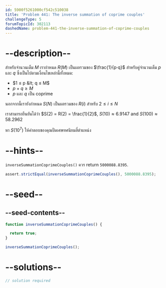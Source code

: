 ```yaml
---
id: 5900f5261000cf542c510038
title: 'Problem 441: The inverse summation of coprime couples'
challengeType: 5
forumTopicId: 302113
dashedName: problem-441-the-inverse-summation-of-coprime-couples
---
```


# --description--

สำหรับจำนวนเต็ม $M$ เรากำหนด $R(M)$ เป็นผลรวมของ $\frac{1}{p·q}$ สำหรับคู่จำนวนเต็ม $p$ และ $q$ ซึ่งเป็นไปตามเงื่อนไขเหล่านี้ทั้งหมด:

- $1 ≤ p &lt; q ≤ M$
- $p + q ≥ M$
- $p$ และ $q$ เป็น coprime

นอกจากนี้เรายังกำหนด $S(N)$ เป็นผลรวมของ $R(i)$ สำหรับ $2 ≤ i ≤ N$

เราสามารถยืนยันได้ว่า $S(2) = R(2) = \frac{1}{2}$, $S(10) ≈ 6.9147$ and $S(100) ≈ 58.2962$

หา $S({10}^7)$ ให้คำตอบของคุณปัดเศษทศนิยมสี่ตำแหน่ง

# --hints--

`inverseSummationCoprimeCouples()` ควร return `5000088.8395`.

```js
assert.strictEqual(inverseSummationCoprimeCouples(), 5000088.8395);
```

# --seed--

## --seed-contents--

```js
function inverseSummationCoprimeCouples() {

  return true;
}

inverseSummationCoprimeCouples();
```

# --solutions--

```js
// solution required
```
